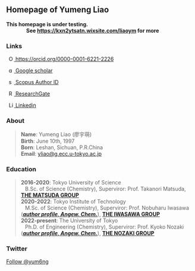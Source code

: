 ## Homepage of Yumeng Liao

**This homepage is under testing.** <br>
&emsp; &emsp; &emsp; **See <a href="https://kxn2ytsatn.wixsite.com/liaoym" target="_blank">https://kxn2ytsatn.wixsite.com/liaoym</a> for more**

### Links

<a
    id="cy-effective-orcid-url"
    class="underline"
     href="https://orcid.org/0000-0001-6221-2226"
     target="orcid.widget"
     rel="me noopener noreferrer"
     style="vertical-align: top">
     <img
        src="https://upload.wikimedia.org/wikipedia/commons/0/06/ORCID_iD.svg"
        style="width: 1em; margin-inline-start: 0.5em"
        alt="ORCID iD icon"/>
      https://orcid.org/0000-0001-6221-2226
    </a>

<a
    id="cy-effective-google-scholar-url"
    class="underline"
     href="https://scholar.google.com.tw/citations?user=KgKjnY8AAAAJ&hl=zh-TW"
     target="orcid.widget"
     rel="me noopener noreferrer"
     style="vertical-align: top">
     <img
        src="https://upload.wikimedia.org/wikipedia/commons/thumb/c/c7/Google_Scholar_logo.svg/2048px-Google_Scholar_logo.svg.png"
        style="width: 1em; margin-inline-start: 0.5em"
        alt="google-scholar-logo icon"/>
      Google scholar
    </a>

<a
    id="cy-effective-scopus-url"
    class="underline"
     href="https://www.scopus.com/authid/detail.uri?authorId=57273056500"
     target="orcid.widget"
     rel="me noopener noreferrer"
     style="vertical-align: top">
     <img
        src="https://www.brighttalk.com/wp-content/uploads/2019/11/scopus-logo.png"
        style="width: 1em; margin-inline-start: 0.5em"
        alt="scopus-logo icon"/>
      Scopus Author ID
    </a>

<a
    id="cy-effective-researchid-url"
    class="underline"
     href="https://www.researchgate.net/profile/Yumeng-Liao"
     target="orcid.widget"
     rel="me noopener noreferrer"
     style="vertical-align: top">
     <img
        src="https://upload.wikimedia.org/wikipedia/commons/5/5e/ResearchGate_icon_SVG.svg"
        style="width: 1em; margin-inline-start: 0.5em"
        alt="ResearchGate icon"/>
      ResearchGate
    </a>

<a
    id="cy-effective-linkedin-url"
    class="underline"
     href="https://www.linkedin.com/in/yumeng-liao-38b47b129/"
     target="orcid.widget"
     rel="me noopener noreferrer"
     style="vertical-align: top">
     <img
        src="https://upload.wikimedia.org/wikipedia/commons/thumb/f/f8/LinkedIn_icon_circle.svg/72px-LinkedIn_icon_circle.svg.png"
        style="width: 1em; margin-inline-start: 0.5em"
        alt="Linkedin icon"/>
      Linkedin
    </a>

<span id="badgeCont421"><script type="text/javascript" src="https://publons.com/mashlets?el=badgeCont421&rid=ABB-1572-2021"></script></span>

### About
>**Name**: Yumeng Liao (廖宇萌) <br>
>**Birth**: June 10th, 1997 <br>
>**Born**: Leshan, Sichuan, P.R.China <br>
>**Email**: <yliao@g.ecc.u-tokyo.ac.jp>  <br>

### Education
>**2016-2020**: Tokyo University of Science <br>
&ensp; B.Sc. of Science (Chemistry), Superviror: Prof. Takanori Matsuda, <a href="https://www.rs.tus.ac.jp/mtd/" target="_blank">**THE MATSUDA GROUP**</a> <br>
>**2020-2022**: Tokyo Institute of Technology <br>
&ensp; M.Sc. of Science (Chemistry), Superviror: Prof. Nobuharu Iwasawa (<a href="https://onlinelibrary.wiley.com/doi/10.1002/anie.201006869" target="_blank">***author profile, Angew. Chem.***</a>), <a href="http://www.chemistry.titech.ac.jp/~iwasawa/index.html" target="_blank">**THE IWASAWA GROUP**</a> <br>
>**2022-present**: The University of Tokyo <br>
&ensp; Ph.D. of Engineering (Chemistry), Superviror: Prof. Kyoko Nozaki (<a href="https://onlinelibrary.wiley.com/doi/10.1002/anie.201204966" target="_blank">***author profile, Angew. Chem.***</a>), <a href="http://park.itc.u-tokyo.ac.jp/nozakilab/indexE.html" target="_blank">**THE NOZAKI GROUP**</a> <br>

### Twitter
<a href="https://twitter.com/yum6ng?ref_src=twsrc%5Etfw" class="twitter-follow-button" data-show-count="false">Follow @yum6ng</a><script async src="https://platform.twitter.com/widgets.js" charset="utf-8"></script>
